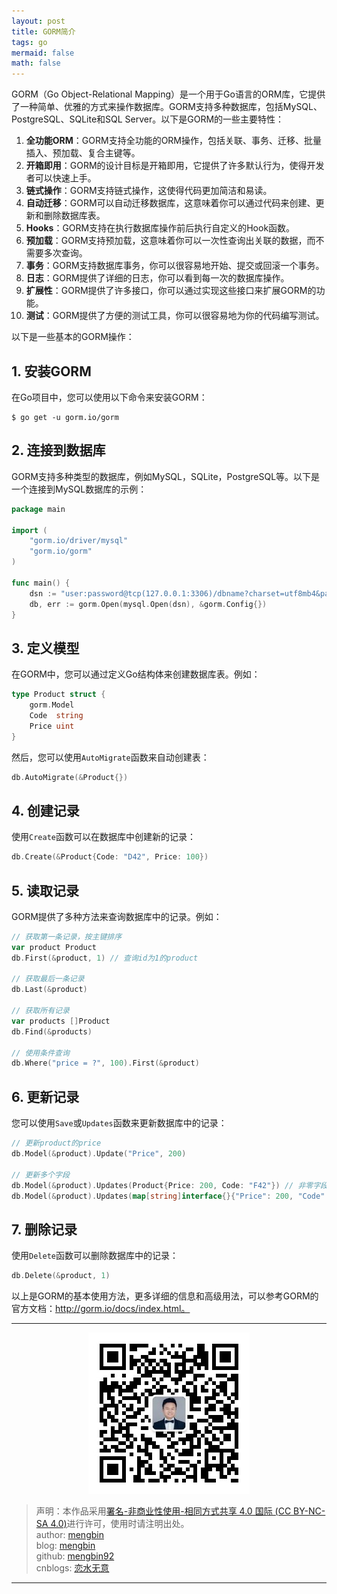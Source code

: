 ```yaml
---
layout: post
title: GORM简介 
tags: go
mermaid: false
math: false
---  
```


GORM（Go Object-Relational Mapping）是一个用于Go语言的ORM库，它提供了一种简单、优雅的方式来操作数据库。GORM支持多种数据库，包括MySQL、PostgreSQL、SQLite和SQL Server。以下是GORM的一些主要特性：

1. **全功能ORM**：GORM支持全功能的ORM操作，包括关联、事务、迁移、批量插入、预加载、复合主键等。
2. **开箱即用**：GORM的设计目标是开箱即用，它提供了许多默认行为，使得开发者可以快速上手。
3. **链式操作**：GORM支持链式操作，这使得代码更加简洁和易读。
4. **自动迁移**：GORM可以自动迁移数据库，这意味着你可以通过代码来创建、更新和删除数据库表。
5. **Hooks**：GORM支持在执行数据库操作前后执行自定义的Hook函数。
6. **预加载**：GORM支持预加载，这意味着你可以一次性查询出关联的数据，而不需要多次查询。
7. **事务**：GORM支持数据库事务，你可以很容易地开始、提交或回滚一个事务。
8. **日志**：GORM提供了详细的日志，你可以看到每一次的数据库操作。
9. **扩展性**：GORM提供了许多接口，你可以通过实现这些接口来扩展GORM的功能。
10. **测试**：GORM提供了方便的测试工具，你可以很容易地为你的代码编写测试。

以下是一些基本的GORM操作：

## 1. 安装GORM

在Go项目中，您可以使用以下命令来安装GORM： 

```shell
$ go get -u gorm.io/gorm
```

## 2. 连接到数据库

GORM支持多种类型的数据库，例如MySQL，SQLite，PostgreSQL等。以下是一个连接到MySQL数据库的示例：  

```go
package main

import (
    "gorm.io/driver/mysql"
    "gorm.io/gorm"
)

func main() {
    dsn := "user:password@tcp(127.0.0.1:3306)/dbname?charset=utf8mb4&parseTime=True&loc=Local"
    db, err := gorm.Open(mysql.Open(dsn), &gorm.Config{})
}
```
   
## 3. 定义模型

在GORM中，您可以通过定义Go结构体来创建数据库表。例如：  

```go
type Product struct {
    gorm.Model
    Code  string
    Price uint
}
```  

然后，您可以使用`AutoMigrate`函数来自动创建表：  

```go
db.AutoMigrate(&Product{})
```

## 4. 创建记录

使用`Create`函数可以在数据库中创建新的记录：  

```go
db.Create(&Product{Code: "D42", Price: 100})
```

## 5. 读取记录

GORM提供了多种方法来查询数据库中的记录。例如：  

```go
// 获取第一条记录，按主键排序
var product Product
db.First(&product, 1) // 查询id为1的product

// 获取最后一条记录
db.Last(&product)

// 获取所有记录
var products []Product
db.Find(&products)

// 使用条件查询
db.Where("price = ?", 100).First(&product)
```

## 6. 更新记录

您可以使用`Save`或`Updates`函数来更新数据库中的记录：

```go
// 更新product的price
db.Model(&product).Update("Price", 200)

// 更新多个字段
db.Model(&product).Updates(Product{Price: 200, Code: "F42"}) // 非零字段
db.Model(&product).Updates(map[string]interface{}{"Price": 200, "Code": "F42"})
```

## 7. 删除记录

使用`Delete`函数可以删除数据库中的记录：  

```go
db.Delete(&product, 1)
```

以上是GORM的基本使用方法，更多详细的信息和高级用法，可以参考GORM的官方文档：http://gorm.io/docs/index.html。  

---

<div align="center">
  <img src="../img/qrcode_wechat.jpg" alt="孟斯特">
</div>

> 声明：本作品采用[署名-非商业性使用-相同方式共享 4.0 国际 (CC BY-NC-SA 4.0)](https://creativecommons.org/licenses/by-nc-sa/4.0/deed.zh)进行许可，使用时请注明出处。  
> author: [mengbin](mengbin1992@outlook.com)  
> blog: [mengbin](https://mengbin.top)  
> github: [mengbin92](https://mengbin92.github.io/)  
> cnblogs: [恋水无意](https://www.cnblogs.com/lianshuiwuyi/)  

---

